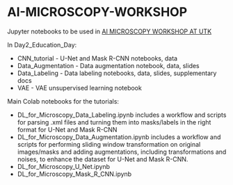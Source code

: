 # AI-MICROSCOPY-WORKSHOP
Jupyter notebooks to be used in [AI MICROSCOPY WORKSHOP AT UTK](https://microscopyai.utk.edu/)

In Day2_Education_Day:
- CNN_tutorial - U-Net and Mask R-CNN notebooks, data
- Data_Augmentation - Data augmentation notebook, data, slides
- Data_Labeling - Data labeling notebooks, data, slides, supplementary docs
- VAE - VAE unsupervised learning notebook

Main Colab notebooks for the tutorials:
- DL_for_Microscopy_Data_Labeling.ipynb includes a workflow and scripts for parsing .xml files and turning them into masks/labels in the right format for U-Net and Mask R-CNN
- DL_for_Microscopy_Data_Augmentation.ipynb includes a workflow and scripts for performing sliding window transformation on original images/masks and adding augmentations, including transformations and noises, to enhance the dataset for U-Net and Mask R-CNN.
- DL_for_Microscopy_U_Net.ipynb
- DL_for_Microscopy_Mask_R_CNN.ipynb

